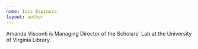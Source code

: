```yaml
---
name: Isis Espinoza
layout: author
---
```

Amanda Visconti is Managing Director of the Scholars' Lab at the University of Virginia Library.
